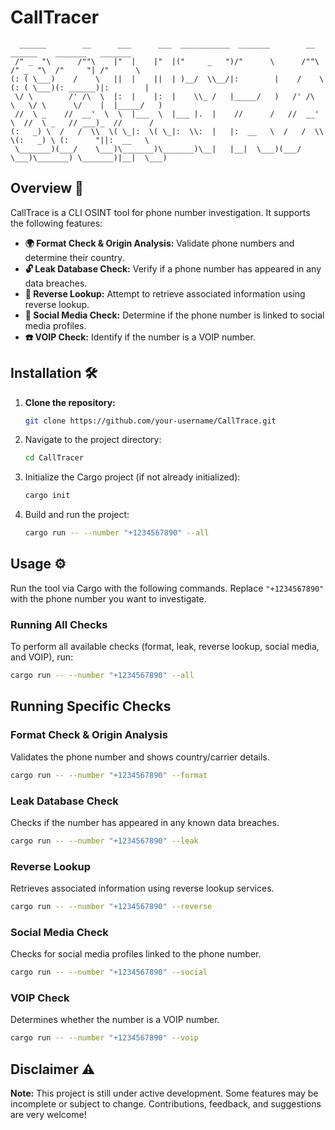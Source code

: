 # CallTracer

```text
  ______        __      ___      ___  ___________  _______        __       ______    _______   _______   
 /" _  "\      /""\    |"  |    |"  |("     _   ")/"      \      /""\     /" _  "\  /"     "| /"      \  
(: ( \___)    /    \   ||  |    ||  | )__/  \\__/|:        |    /    \   (: ( \___)(: ______)|:        | 
 \/ \        /' /\  \  |:  |    |:  |    \\_ /   |_____/   )   /' /\  \   \/ \      \/    |  |_____/   ) 
 //  \ _    //  __'  \  \  |___  \  |___ |.  |    //      /   //  __'  \  //  \ _   // ___)_  //      /  
(:   _) \  /   /  \\  \( \_|:  \( \_|:  \\:  |   |:  __   \  /   /  \\  \(:   _) \ (:      "||:  __   \  
 \_______)(___/    \___)\_______)\_______)\__|   |__|  \___)(___/    \___)\_______) \_______)|__|  \___) 
```

## Overview 🚀

CallTrace is a CLI OSINT tool for phone number investigation. It supports the following features:

- **🌍 Format Check & Origin Analysis:** Validate phone numbers and determine their country.
- **🔓 Leak Database Check:** Verify if a phone number has appeared in any data breaches.
- **🔎 Reverse Lookup:** Attempt to retrieve associated information using reverse lookup.
- **📱 Social Media Check:** Determine if the phone number is linked to social media profiles.
- **☎️ VOIP Check:** Identify if the number is a VOIP number.


## Installation 🛠️

1. **Clone the repository:**
   ```bash
   git clone https://github.com/your-username/CallTrace.git
2. Navigate to the project directory:
    ```bash 
    cd CallTracer
    ``` 
3. Initialize the Cargo project (if not already initialized):
    ```bash
   cargo init
    ```
4. Build and run the project:
    ```bash
   cargo run -- --number "+1234567890" --all
    ```

## Usage ⚙️

Run the tool via Cargo with the following commands. Replace `"+1234567890"` with the phone number you want to investigate.

### Running All Checks
To perform all available checks (format, leak, reverse lookup, social media, and VOIP), run:

```bash
cargo run -- --number "+1234567890" --all
```
## Running Specific Checks

### Format Check & Origin Analysis
Validates the phone number and shows country/carrier details.

```bash
cargo run -- --number "+1234567890" --format
```

### Leak Database Check
Checks if the number has appeared in any known data breaches.

```bash
cargo run -- --number "+1234567890" --leak
```

### Reverse Lookup
Retrieves associated information using reverse lookup services.

```bash
cargo run -- --number "+1234567890" --reverse
```

### Social Media Check
Checks for social media profiles linked to the phone number.

```bash
cargo run -- --number "+1234567890" --social
```

### VOIP Check
Determines whether the number is a VOIP number.

```bash
cargo run -- --number "+1234567890" --voip
```

## Disclaimer ⚠️

**Note:** This project is still under active development. Some features may be incomplete or subject to change. Contributions, feedback, and suggestions are very welcome!




